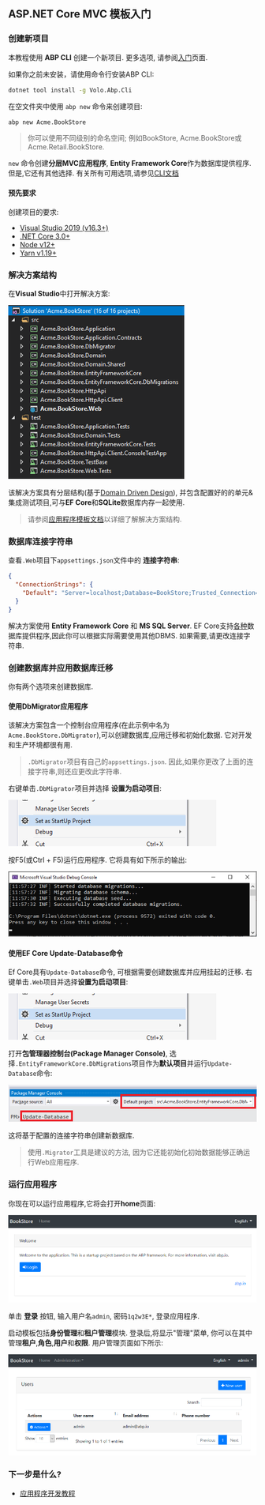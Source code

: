 ## ASP.NET Core MVC 模板入门

### 创建新项目

本教程使用 **ABP CLI** 创建一个新项目. 更多选项, 请参阅[入门](https://abp.io/get-started)页面.

如果你之前未安装，请使用命令行安装ABP CLI:

````bash
dotnet tool install -g Volo.Abp.Cli
````

在空文件夹中使用 `abp new` 命令来创建项目:

````bash
abp new Acme.BookStore
````

> 你可以使用不同级别的命名空间; 例如BookStore, Acme.BookStore或Acme.Retail.BookStore.

`new` 命令创建**分层MVC应用程序**, **Entity Framework Core**作为数据库提供程序. 但是,它还有其他选择. 有关所有可用选项,请参见[CLI文档](CLI.md)

#### 预先要求

创建项目的要求:

* [Visual Studio 2019 (v16.3+)](https://visualstudio.microsoft.com/vs/)
* [.NET Core 3.0+](https://www.microsoft.com/net/download/dotnet-core/)
* [Node v12+](https://nodejs.org)
* [Yarn v1.19+](https://yarnpkg.com/)

### 解决方案结构

在**Visual Studio**中打开解决方案:

![bookstore-visual-studio-solution](images/bookstore-visual-studio-solution-v3.png)

该解决方案具有分层结构(基于[Domain Driven Design](Domain-Driven-Design.md)), 并包含配置好的的单元&集成测试项目,可与**EF Core**和**SQLite**数据库内存一起使用.

> 请参阅[应用程序模板文档](Startup-Templates/Application.md)以详细了解解决方案结构.

### 数据库连接字符串

查看`.Web`项目下`appsettings.json`文件中的 **连接字符串**:

````json
{
  "ConnectionStrings": {
    "Default": "Server=localhost;Database=BookStore;Trusted_Connection=True"
  }
}
````

解决方案使用 **Entity Framework Core** 和 **MS SQL Server**. EF Core支持[各种](https://docs.microsoft.com/zh-cn/ef/core/providers/)数据库提供程序,因此你可以根据实际需要使用其他DBMS. 如果需要,请更改连接字符串.

### 创建数据库并应用数据库迁移

你有两个选项来创建数据库.

#### 使用DbMigrator应用程序

该解决方案包含一个控制台应用程序(在此示例中名为`Acme.BookStore.DbMigrator`),可以创建数据库,应用迁移和初始化数据. 它对开发和生产环境都很有用.

> `.DbMigrator`项目有自己的`appsettings.json`. 因此,如果你更改了上面的连接字符串,则还应更改此字符串.

右键单击`.DbMigrator`项目并选择 **设置为启动项目**:

![set-as-startup-project](images/set-as-startup-project.png)

按F5(或Ctrl + F5)运行应用程序. 它将具有如下所示的输出:

![set-as-startup-project](images/db-migrator-app.png)

#### 使用EF Core Update-Database命令

Ef Core具有`Update-Database`命令, 可根据需要创建数据库并应用挂起的迁移. 右键单击`.Web`项目并选择**设置为启动项目**:

![set-as-startup-project](images/set-as-startup-project.png)

打开**包管理器控制台(Package Manager Console)**, 选择`.EntityFrameworkCore.DbMigrations`项目作为**默认项目**并运行`Update-Database`命令:

![pcm-update-database](images/pcm-update-database-v2.png)

这将基于配置的连接字符串创建新数据库.

> 使用`.Migrator`工具是建议的方法, 因为它还能初始化初始数据能够正确运行Web应用程序.

### 运行应用程序

你现在可以运行应用程序,它将会打开**home**页面:

![bookstore-homepage](images/bookstore-homepage.png)

单击 **登录** 按钮, 输入用户名`admin`, 密码`1q2w3E*`, 登录应用程序.

启动模板包括**身份管理**和**租户管理**模块. 登录后,将显示"管理"菜单, 你可以在其中管理**租户**,**角色**,**用户**和**权限**. 用户管理页面如下所示:

![bookstore-user-management](images/bookstore-user-management-v2.png)

### 下一步是什么?

* [应用程序开发教程](Tutorials/AspNetCore-Mvc/Part-I.md)
